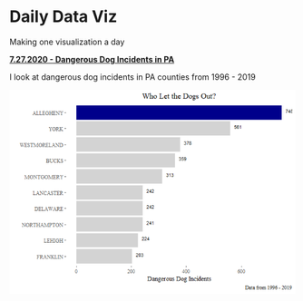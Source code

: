 # Daily Data Viz
Making one visualization a day

**[7.27.2020 - Dangerous Dog Incidents in PA](https://github.com/itsjustjin/Daily-Data-Viz/blob/master/outputs/dan_dogs.md)**

I look at dangerous dog incidents in PA counties from 1996 - 2019
  
![image of final output](https://github.com/itsjustjin/Daily-Data-Viz/blob/master/outputs/dan_dogs_files/figure-gfm/Dangerous%20Dog%20Incidents%20Graph-1.png)